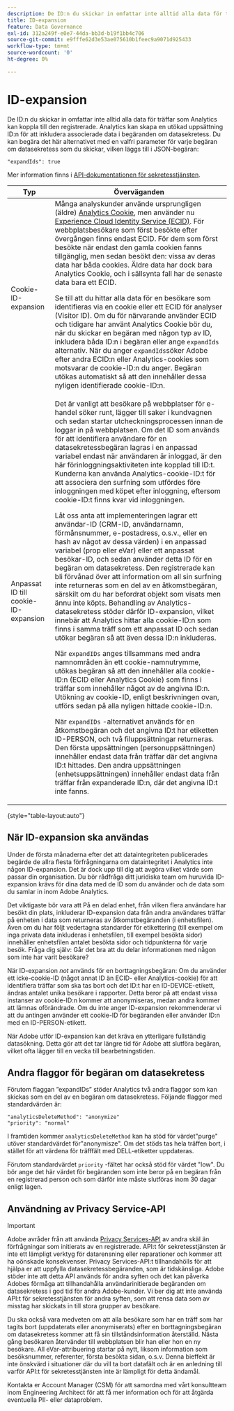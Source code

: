 ```yaml
---
description: De ID:n du skickar in omfattar inte alltid alla data för träffar som Analytics kan koppla till den registrerade. Analytics kan skapa en utökad uppsättning ID:n för att inkludera associerade data i begäranden om datasekretess. Du kan begära det här alternativet med en valfri parameter för varje begäran om datasekretess som du skickar, vilken läggs till i JSON-begäran
title: ID-expansion
feature: Data Governance
exl-id: 312a249f-e0e7-44da-bb3d-b19f1bb4c706
source-git-commit: e9fffe62d3e53ae075610b1feec9a9071d925433
workflow-type: tm+mt
source-wordcount: '0'
ht-degree: 0%

---
```


# ID-expansion

De ID:n du skickar in omfattar inte alltid alla data för träffar som Analytics kan koppla till den registrerade. Analytics kan skapa en utökad uppsättning ID:n för att inkludera associerade data i begäranden om datasekretess. Du kan begära det här alternativet med en valfri parameter för varje begäran om datasekretess som du skickar, vilken läggs till i JSON-begäran:

```
"expandIds": true
```

Mer information finns i [API-dokumentationen för sekretesstjänsten](https://experienceleague.adobe.com/docs/experience-platform/privacy/api/overview.html).


| Typ | Överväganden |
| --- | --- |
| Cookie-ID-expansion | Många analyskunder använde ursprungligen (äldre) [Analytics Cookie](https://experienceleague.adobe.com/docs/core-services/interface/administration/ec-cookies/cookies-privacy.html?lang=en), men använder nu [Experience Cloud Identity Service (ECID)](https://experienceleague.adobe.com/docs/id-service/using/home.html?lang=en). För webbplatsbesökare som först besökte efter övergången finns endast ECID. För dem som först besökte när endast den gamla cookien fanns tillgänglig, men sedan besökt den: vissa av deras data har båda cookies. Äldre data har dock bara Analytics Cookie, och i sällsynta fall har de senaste data bara ett ECID.<p>Se till att du hittar alla data för en besökare som identifieras via en cookie eller ett ECID för analyser (Visitor ID). Om du för närvarande använder ECID och tidigare har använt Analytics Cookie bör du, när du skickar en begäran med någon typ av ID, inkludera båda ID:n i begäran eller ange `expandIds` alternativ. När du anger `expandIds`söker Adobe efter andra ECID:n eller Analytics-cookies som motsvarar de cookie-ID:n du anger. Begäran utökas automatiskt så att den innehåller dessa nyligen identifierade cookie-ID:n. |
| Anpassat ID till cookie-ID-expansion | Det är vanligt att besökare på webbplatser för e-handel söker runt, lägger till saker i kundvagnen och sedan startar utcheckningsprocessen innan de loggar in på webbplatsen. Om det ID som används för att identifiera användare för en datasekretessbegäran lagras i en anpassad variabel endast när användaren är inloggad, är den här förinloggningsaktiviteten inte kopplad till ID:t. Kunderna kan använda Analytics-cookie-ID:t för att associera den surfning som utfördes före inloggningen med köpet efter inloggning, eftersom cookie-ID:t finns kvar vid inloggningen.<p>Låt oss anta att implementeringen lagrar ett användar-ID (CRM-ID, användarnamn, förmånsnummer, e-postadress, o.s.v., eller en hash av något av dessa värden) i en anpassad variabel (prop eller eVar) eller ett anpassat besökar-ID, och sedan använder detta ID för en begäran om datasekretess. Den registrerade kan bli förvånad över att information om all sin surfning inte returneras som en del av en åtkomstbegäran, särskilt om du har befordrat objekt som visats men ännu inte köpts. Behandling av Analytics-datasekretess stöder därför ID-expansion, vilket innebär att Analytics hittar alla cookie-ID:n som finns i samma träff som ett anpassat ID och sedan utökar begäran så att även dessa ID:n inkluderas.<p>När `expandIDs` anges tillsammans med andra namnområden än ett cookie-namnutrymme, utökas begäran så att den innehåller alla cookie-ID:n (ECID eller Analytics Cookie) som finns i träffar som innehåller något av de angivna ID:n. Utökning av cookie-ID, enligt beskrivningen ovan, utförs sedan på alla nyligen hittade cookie-ID:n.<p>När `expandIDs` -alternativet används för en åtkomstbegäran och det angivna ID:t har etiketten ID-PERSON, och två filuppsättningar returneras. Den första uppsättningen (personuppsättningen) innehåller endast data från träffar där det angivna ID:t hittades. Den andra uppsättningen (enhetsuppsättningen) innehåller endast data från träffar från expanderade ID:n, där det angivna ID:t inte fanns. |

{style=&quot;table-layout:auto&quot;}

## När ID-expansion ska användas

Under de första månaderna efter det att dataintegriteten publicerades begärde de allra flesta förfrågningarna om dataintegritet i Analytics inte någon ID-expansion. Det är dock upp till dig att avgöra vilket värde som passar din organisation. Du bör rådfråga ditt juridiska team om huruvida ID-expansion krävs för dina data med de ID som du använder och de data som du samlar in inom Adobe Analytics.

Det viktigaste bör vara att På en delad enhet, från vilken flera användare har besökt din plats, inkluderar ID-expansion data från andra användares träffar på enheten i data som returneras av åtkomstbegäranden (i enhetsfilen). Även om du har följt vedertagna standarder för etikettering (till exempel om inga privata data inkluderas i enhetsfilen, till exempel besökta sidor) innehåller enhetsfilen antalet besökta sidor och tidpunkterna för varje besök. Fråga dig själv: Går det bra att du delar informationen med någon som inte har varit besökare?

När ID-expansion *not* används för en borttagningsbegäran: Om du använder ett icke-cookie-ID (något annat ID än ECID- eller Analytics-cookie) för att identifiera träffar som ska tas bort och det ID:t har en ID-DEVICE-etikett, ändras antalet unika besökare i rapporter. Detta beror på att endast vissa instanser av cookie-ID:n kommer att anonymiseras, medan andra kommer att lämnas oförändrade. Om du inte anger ID-expansion rekommenderar vi att du antingen använder ett cookie-ID för begäranden eller använder ID:n med en ID-PERSON-etikett.

När Adobe utför ID-expansion kan det kräva en ytterligare fullständig datasökning. Detta gör att det tar längre tid för Adobe att slutföra begäran, vilket ofta lägger till en vecka till bearbetningstiden.

## Andra flaggor för begäran om datasekretess

Förutom flaggan ”expandIDs” stöder Analytics två andra flaggor som kan skickas som en del av en begäran om datasekretess. Följande flaggor med standardvärden är:

```
"analyticsDeleteMethod": "anonymize"
"priority": "normal"
```

I framtiden kommer `analyticsDeleteMethod` kan ha stöd för värdet&quot;purge&quot; utöver standardvärdet för&quot;anonymisze&quot;. Om det stöds tas hela träffen bort, i stället för att värdena för träfffält med DELL-etiketter uppdateras.

Förutom standardvärdet `priority` -fältet har också stöd för värdet &quot;low&quot;. Du bör ange det här värdet för begäranden som inte beror på en begäran från en registrerad person och som därför inte måste slutföras inom 30 dagar enligt lagen.

## Användning av Privacy Service-API

>[!IMPORTANT]
>
>Adobe avråder från att använda [Privacy Services-API](https://experienceleague.adobe.com/docs/experience-platform/privacy/api/overview.html) av andra skäl än förfrågningar som initierats av en registrerade. API:t för sekretesstjänsten är inte ett lämpligt verktyg för datarensning eller reparationer och kommer att ha oönskade konsekvenser. Privacy Services-API:t tillhandahölls för att hjälpa er att uppfylla datasekretessbegäranden, som är tidskänsliga. Adobe stöder inte att detta API används för andra syften och det kan påverka Adobes förmåga att tillhandahålla användarinitierade begäranden om datasekretess i god tid för andra Adobe-kunder. Vi ber dig att inte använda API:t för sekretesstjänsten för andra syften, som att rensa data som av misstag har skickats in till stora grupper av besökare.

Du ska också vara medveten om att alla besökare som har en träff som har tagits bort (uppdaterats eller anonymiserats) efter en borttagningsbegäran om datasekretess kommer att få sin tillståndsinformation återställd. Nästa gång besökaren återvänder till webbplatsen blir han eller hon en ny besökare. All eVar-attribuering startar på nytt, liksom information som besöksnummer, referenter, första besökta sidan, o.s.v. Denna bieffekt är inte önskvärd i situationer där du vill ta bort datafält och är en anledning till varför API:t för sekretesstjänsten inte är lämpligt för detta ändamål.

Kontakta er Account Manager (CSM) för att samordna med vårt konsultteam inom Engineering Architect för att få mer information och för att åtgärda eventuella PII- eller dataproblem.
